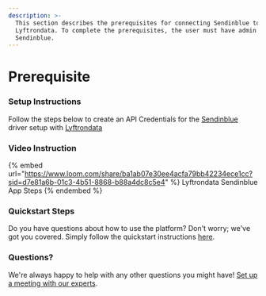 ```yaml
---
description: >-
  This section describes the prerequisites for connecting Sendinblue to
  Lyftrondata. To complete the prerequisites, the user must have admin access to
  Sendinblue.
---
```


# Prerequisite

<mark style="color:blue;"></mark>

### Setup Instructions

Follow the steps below to create an API Credentials for the [Sendinblue](https://www.lyftrondata.com/integration/marketing-analytics/sendinblue/) driver setup with [Lyftrondata](https://www.lyftrondata.com)

### Video Instruction

{% embed url="https://www.loom.com/share/ba1ab07e30ee4acfa79bb42234ece1cc?sid=d7e81a6b-01c3-4b51-8868-b88a4dc8c5e4" %}
Lyftrondata Sendinblue App Steps
{% endembed %}

### Quickstart Steps

Do you have questions about how to use the platform? Don't worry; we've got you covered. Simply follow the quickstart instructions [here](README.md).

### Questions? <a href="#questions" id="questions"></a>

We're always happy to help with any other questions you might have! [Set up a meeting with our experts](https://www.lyftrondata.com/book-a-meeting/).

